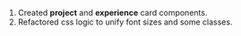 1. Created **project** and **experience** card components.
2. Refactored css logic to unify font sizes and some classes.